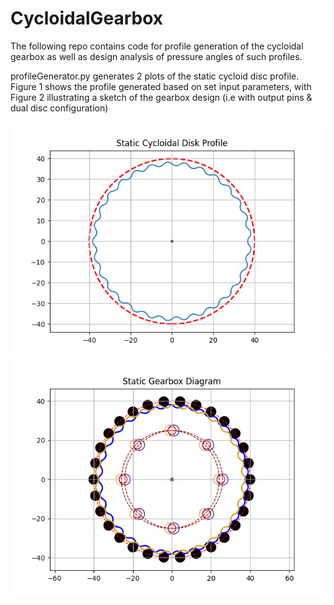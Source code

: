 # CycloidalGearbox
The following repo contains code for profile generation of the cycloidal gearbox as well as design analysis of pressure angles of such profiles. 

profileGenerator.py generates 2 plots of the static cycloid disc profile. Figure 1 shows the profile generated based on set input parameters, with Figure 2 illustrating a sketch of the gearbox design (i.e with output pins & dual disc configuration)

![alt text](Figure_1.png)
![alt text](Figure_2.png)
